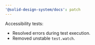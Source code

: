 ```yaml
---
'@solid-design-system/docs': patch
---
```


Accessibility tests:
- Resolved errors during test execution.
- Removed unstable `test.watch`.
